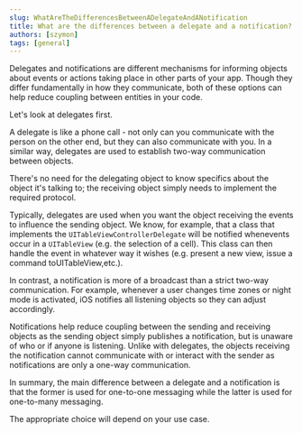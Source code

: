 ```yaml
---
slug: WhatAreTheDifferencesBetweenADelegateAndANotification
title: What are the differences between a delegate and a notification?
authors: [szymon]
tags: [general]
---
```


Delegates and notifications are different mechanisms for informing objects about events or actions taking place in other parts of your app. Though they differ fundamentally in how they communicate, both of these options can help reduce coupling between entities in your code.

Let's look at delegates first.

A delegate is like a phone call - not only can you communicate with the person on the other end, but they can also communicate with you. In a similar way, delegates are used to establish two-way communication between objects.

There's no need for the delegating object to know specifics about the object it's talking to; the receiving object simply needs to implement the required protocol.

Typically, delegates are used when you want the object receiving the events to influence the sending object. We know, for example, that a class that implements the `UITableViewControllerDelegate` will be notified whenevents occur in a `UITableView` (e.g. the selection of a cell). This class can then handle the event in whatever way it wishes (e.g. present a new view, issue a command toUITableView,etc.).

In contrast, a notification is more of a broadcast than a strict two-way communication. For example, whenever a user changes time zones or night mode is activated, iOS notifies all listening objects so they can adjust accordingly.

Notifications help reduce coupling between the sending and receiving objects as the sending object simply publishes a notification, but is unaware of who or if anyone is listening. Unlike with delegates, the objects receiving the notification cannot communicate with or interact with the sender as notifications are only a one-way communication.

In summary, the main difference between a delegate and a notification is that the former is used for one-to-one messaging while the latter is used for one-to-many messaging.

The appropriate choice will depend on your use case.
